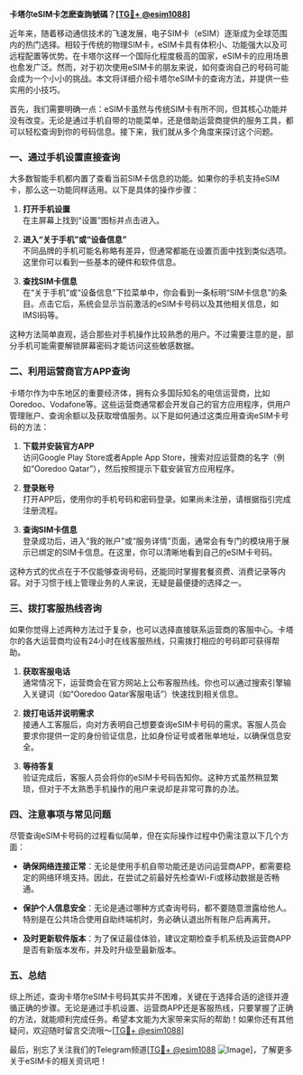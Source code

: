 **卡塔尔eSIM卡怎麽查詢號碼？[[TG💪+ @esim1088](https://t.me/s/esim1088)]**

近年来，随着移动通信技术的飞速发展，电子SIM卡（eSIM）逐渐成为全球范围内的热门选择。相较于传统的物理SIM卡，eSIM卡具有体积小、功能强大以及可远程配置等优势。在卡塔尔这样一个国际化程度极高的国家，eSIM卡的应用场景也愈发广泛。然而，对于初次使用eSIM卡的朋友来说，如何查询自己的号码可能会成为一个小小的挑战。本文将详细介绍卡塔尔eSIM卡的查询方法，并提供一些实用的小技巧。

首先，我们需要明确一点：eSIM卡虽然与传统SIM卡有所不同，但其核心功能并没有改变。无论是通过手机自带的功能菜单，还是借助运营商提供的服务工具，都可以轻松查询到你的号码信息。接下来，我们就从多个角度来探讨这个问题。

### **一、通过手机设置直接查询**

大多数智能手机都内置了查看当前SIM卡信息的功能。如果你的手机支持eSIM卡，那么这一功能同样适用。以下是具体的操作步骤：

1. **打开手机设置**  
   在主屏幕上找到“设置”图标并点击进入。
   
2. **进入“关于手机”或“设备信息”**  
   不同品牌的手机可能名称略有差异，但通常都能在设置页面中找到类似选项。这里你可以看到一些基本的硬件和软件信息。

3. **查找SIM卡信息**  
   在“关于手机”或“设备信息”下拉菜单中，你会看到一条标明“SIM卡信息”的条目。点击它后，系统会显示当前激活的eSIM卡号码以及其他相关信息，如IMSI码等。

这种方法简单直观，适合那些对手机操作比较熟悉的用户。不过需要注意的是，部分手机可能需要解锁屏幕密码才能访问这些敏感数据。

### **二、利用运营商官方APP查询**

卡塔尔作为中东地区的重要经济体，拥有众多国际知名的电信运营商，比如Ooredoo、Vodafone等。这些运营商通常都会开发自己的官方应用程序，供用户管理账户、查询余额以及获取增值服务。以下是如何通过这类应用查询eSIM卡号码的方法：

1. **下载并安装官方APP**  
   访问Google Play Store或者Apple App Store，搜索对应运营商的名字（例如“Ooredoo Qatar”），然后按照提示下载安装官方应用程序。

2. **登录账号**  
   打开APP后，使用你的手机号码和密码登录。如果尚未注册，请根据指引完成注册流程。

3. **查询SIM卡信息**  
   登录成功后，进入“我的账户”或“服务详情”页面，通常会有专门的模块用于展示已绑定的SIM卡信息。在这里，你可以清晰地看到自己的eSIM卡号码。

这种方式的优点在于不仅能够查询号码，还能同时掌握套餐资费、消费记录等内容。对于习惯于线上管理业务的人来说，无疑是最便捷的选择之一。

### **三、拨打客服热线咨询**

如果你觉得上述两种方法过于复杂，也可以选择直接联系运营商的客服中心。卡塔尔的各大运营商均设有24小时在线客服热线，只需拨打相应的号码即可获得帮助。

1. **获取客服电话**  
   通常情况下，运营商会在官方网站上公布客服热线。你也可以通过搜索引擎输入关键词（如“Ooredoo Qatar客服电话”）快速找到相关信息。

2. **拨打电话并说明需求**  
   接通人工客服后，向对方表明自己想要查询eSIM卡号码的需求。客服人员会要求你提供一定的身份验证信息，比如身份证号或者账单地址，以确保信息安全。

3. **等待答复**  
   验证完成后，客服人员会将你的eSIM卡号码告知你。这种方式虽然稍显繁琐，但对于不太熟悉手机操作的用户来说却是非常可靠的办法。

### **四、注意事项与常见问题**

尽管查询eSIM卡号码的过程看似简单，但在实际操作过程中仍需注意以下几个方面：

- **确保网络连接正常**：无论是使用手机自带功能还是访问运营商APP，都需要稳定的网络环境支持。因此，在尝试之前最好先检查Wi-Fi或移动数据是否畅通。
  
- **保护个人信息安全**：无论是通过哪种方式查询号码，都不要随意泄露给他人。特别是在公共场合使用自助终端机时，务必确认退出所有账户后再离开。

- **及时更新软件版本**：为了保证最佳体验，建议定期检查手机系统及运营商APP是否有新版本发布，并及时升级至最新版本。

### **五、总结**

综上所述，查询卡塔尔eSIM卡号码其实并不困难，关键在于选择合适的途径并遵循正确的步骤。无论是通过手机设置、运营商APP还是客服热线，只要掌握了正确的方法，就能顺利完成任务。希望本文能为大家带来实际的帮助！如果你还有其他疑问，欢迎随时留言交流哦～[[TG💪+ @esim1088](https://t.me/s/esim1088)]

最后，别忘了关注我们的Telegram频道[[TG💪+ @esim1088](https://t.me/s/esim1088) ![Image](https://i.postimg.cc/4NQfJmqS/Snipaste-2025-05-13-00-14-12.png)]，了解更多关于eSIM卡的相关资讯吧！